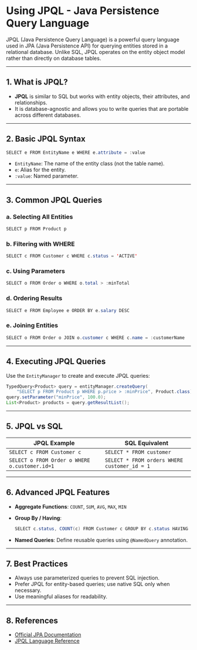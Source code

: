 # Using JPQL - Java Persistence Query Language

JPQL (Java Persistence Query Language) is a powerful query language used in JPA (Java Persistence API) for querying entities stored in a relational database. Unlike SQL, JPQL operates on the entity object model rather than directly on database tables.

---

## 1. What is JPQL?

- **JPQL** is similar to SQL but works with entity objects, their attributes, and relationships.
- It is database-agnostic and allows you to write queries that are portable across different databases.

---

## 2. Basic JPQL Syntax

```java
SELECT e FROM EntityName e WHERE e.attribute = :value
```

- `EntityName`: The name of the entity class (not the table name).
- `e`: Alias for the entity.
- `:value`: Named parameter.

---

## 3. Common JPQL Queries

### a. Selecting All Entities

```java
SELECT p FROM Product p
```

### b. Filtering with WHERE

```java
SELECT c FROM Customer c WHERE c.status = 'ACTIVE'
```

### c. Using Parameters

```java
SELECT o FROM Order o WHERE o.total > :minTotal
```

### d. Ordering Results

```java
SELECT e FROM Employee e ORDER BY e.salary DESC
```

### e. Joining Entities

```java
SELECT o FROM Order o JOIN o.customer c WHERE c.name = :customerName
```

---

## 4. Executing JPQL Queries

Use the `EntityManager` to create and execute JPQL queries:

```java
TypedQuery<Product> query = entityManager.createQuery(
    "SELECT p FROM Product p WHERE p.price > :minPrice", Product.class);
query.setParameter("minPrice", 100.0);
List<Product> products = query.getResultList();
```

---

## 5. JPQL vs SQL

| JPQL Example                                 | SQL Equivalent                                 |
|----------------------------------------------|------------------------------------------------|
| `SELECT c FROM Customer c`                   | `SELECT * FROM customer`                       |
| `SELECT o FROM Order o WHERE o.customer.id=1`| `SELECT * FROM orders WHERE customer_id = 1`   |

---

## 6. Advanced JPQL Features

- **Aggregate Functions**: `COUNT`, `SUM`, `AVG`, `MAX`, `MIN`
- **Group By / Having**:

    ```java
    SELECT c.status, COUNT(c) FROM Customer c GROUP BY c.status HAVING COUNT(c) > 5
    ```

- **Named Queries**: Define reusable queries using `@NamedQuery` annotation.

---

## 7. Best Practices

- Always use parameterized queries to prevent SQL injection.
- Prefer JPQL for entity-based queries; use native SQL only when necessary.
- Use meaningful aliases for readability.

---

## 8. References

- [Official JPA Documentation](https://jakarta.ee/specifications/persistence/)
- [JPQL Language Reference](https://docs.oracle.com/javaee/7/tutorial/persistence-queries.htm)
